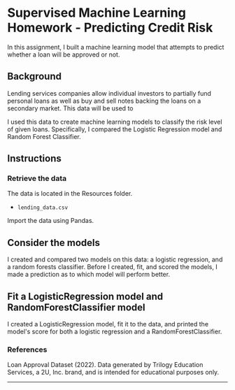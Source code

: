 # Supervised Machine Learning Homework - Predicting Credit Risk

In this assignment, I built a machine learning model that attempts to predict whether a loan will be approved or not. 

## Background

Lending services companies allow individual investors to partially fund personal loans as well as buy and sell notes backing the loans on a secondary market. This data will be used to 

I used this data to create machine learning models to classify the risk level of given loans. Specifically, I compared the Logistic Regression model and Random Forest Classifier.

## Instructions

### Retrieve the data

The data is located in the Resources folder.

* `lending_data.csv`

Import the data using Pandas.

## Consider the models

I created and compared two models on this data: a logistic regression, and a random forests classifier. Before I created, fit, and scored the models, I made a prediction as to which model will perform better.

## Fit a LogisticRegression model and RandomForestClassifier model

I created a LogisticRegression model, fit it to the data, and printed the model's score for both a logistic regression and a RandomForestClassifier. 


### References

Loan Approval Dataset (2022). Data generated by Trilogy Education Services, a 2U, Inc. brand, and is intended for educational purposes only.

- - -



